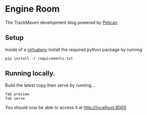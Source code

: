 # Engine Room

The TrackMaven development blog powered by [Pelican](http://pelican.readthedocs.org/en/3.4.0/)

## Setup

Inside of a [virtualenv](http://docs.python-guide.org/en/latest/dev/virtualenvs/) install the required python package by running

    pip install -r requirements.txt

## Running locally.

Build the latest copy then serve by running...

    fab preview
    fab serve

You should now be able to access it at [http://localhost:8000](http://localhost:8000)
